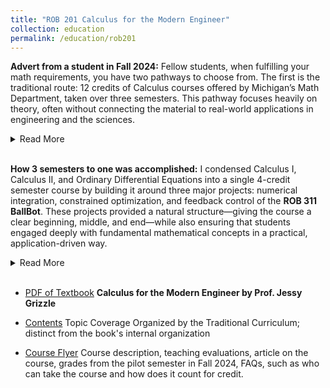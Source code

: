 ```yaml
---
title: "ROB 201 Calculus for the Modern Engineer"
collection: education
permalink: /education/rob201
---
```


**Advert from a student in Fall 2024:** Fellow students, when fulfilling your math requirements, you have two pathways to choose from. The first is the traditional route: 12 credits of Calculus courses offered by Michigan’s Math Department, taken over three semesters. This pathway focuses heavily on theory, often without connecting the material to real-world applications in engineering and the sciences. 
<details>
  <summary>Read More</summary>
 <p>The second option is <b>ROB 201: Calculus for the Modern Engineer</b>, a streamlined 4-credit course completed in a single semester. Designed for students in robotics, mechanical engineering, electrical engineering, aerospace engineering, computer science, physics, and naval architecture, ROB 201 focuses on the most critical aspects of calculus while emphasizing practical applications. You’ll not only learn what calculus is but also why it matters and how to use it in solving real-world problems.</p>

<p>Students who take ROB 201 emerge better prepared for upper-level courses in their disciplines, with a stronger foundation in applied math. Taught by a professor with extensive experience in engineering and applied mathematics, this course ensures a meaningful, efficient, and practical calculus education.</p>

<p><b>The choice is clear: ROB 201 offers a modern, application-focused approach to calculus that’s perfect for today’s engineers and scientists.</b></p>
</details>
<br>

**How 3 semesters to one was accomplished:** I condensed Calculus I, Calculus II, and Ordinary Differential Equations into a single 4-credit semester course by building it around three major projects: numerical integration, constrained optimization, and feedback control of the <b>ROB 311 BallBot</b>. These projects provided a natural structure—giving the course a clear beginning, middle, and end—while also ensuring that students engaged deeply with fundamental mathematical concepts in a practical, application-driven way. 
<details>
  <summary>Read More</summary>
<p>Rather than following the traditional calculus sequence, I deconstructed the subject and rebuilt it from the ground up, rearranging topics to improve conceptual flow. Instead of starting with derivatives, I introduced students to numerical integration first, leveraging their intuitive understanding of summation (I thank Prof. Chad Jenkins for this idea). Antiderivative rules were separated into a distinct chapter, reducing the frustration of manual symbolic integration. This restructuring allowed calculus to unfold in a way that aligned with how students naturally think about and use mathematics in engineering applications.</p> 

<p>To make the subject more engaging and relevant, I shifted the emphasis from manual computation to computational problem-solving. By integrating software tools, students could visualize mathematical concepts and experiment with them interactively. Jupyter notebooks played a crucial role in this transformation, allowing homework assignments to combine explanatory text with executable code. This approach harnessed students' intrinsic motivation—when their code produces meaningful results, they are more willing to engage with the underlying mathematical theory.</p>

<p>I also identified natural synergies across topics. For example, numerically evaluating an integral and solving an ODE share the same computational framework. By introducing numerical integration early, I unknowingly prepared students for ODEs without them realizing it. Similarly, my second project, which used constrained gradient descent to model a 3-meter platform diver’s motion, was actually an ODE problem in disguise. Students were solving for trajectories without explicitly recognizing the underlying differential equations, making the eventual transition to ODEs much smoother. This deliberate layering of concepts ensured that students were ready for ODEs by the time they formally encountered them.</p>

<p><b>By prioritizing real-world applications, computational exploration, and a logical restructuring of topics, I created a course that not only condenses three traditional courses into one but also makes calculus more intuitive, engaging, and effective for engineering students.</b></p>
</details>
<br>



* [PDF of Textbook](/files/ROB_201_Calculus_Textbook_2025February13.pdf) <b>Calculus for the Modern Engineer by Prof. Jessy Grizzle</b>

* [Contents](/files/ROB201TopicCoverage_OrganizedByTraditionalParadigm.pdf) Topic Coverage Organized by the Traditional Curriculum; distinct from the book's internal organization
 
 * [Course Flyer](https://docs.google.com/document/d/1Vuzk1reSarbPAewx2Y9NhxgN2j1hpUsGF4cgRjnGGfI/edit?usp=sharing) Course description, teaching evaluations, article on the course, grades from the pilot semester in Fall 2024, FAQs, such as who can take the course and how does it count for credit.




